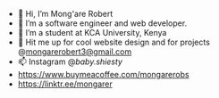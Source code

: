 - 👋 Hi, I’m Mong'are Robert
- 👀 I’m a software engineer and web developer.
- 🌱 I’m a student at KCA University, Kenya
- 💞️ Hit me up for cool website design and for projects @mongarerobert3@gmail.com
- 📫 Instagram @_baby.shiesty_
- https://www.buymeacoffee.com/mongarerobs 
- https://linktr.ee/mongarer


<!---
mongarerobert3/mongarerobert3 is a ✨ special ✨ repository because its `README.md` (this file) appears on your GitHub profile.
You can click the Preview link to take a look at your changes.
--->
